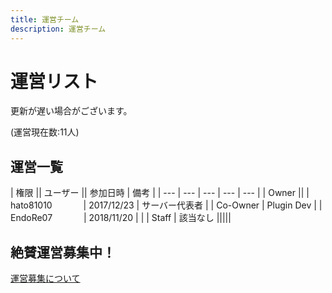 ```yaml
---
title: 運営チーム
description: 運営チーム
---
```


# 運営リスト
更新が遅い場合がございます。

(運営現在数:11人)

## 運営一覧

| 権限 || ユーザー || 参加日時 | 備考 |
| --- | --- | --- | --- | --- |
| Owner                        || <mc-avatar user="a1f8207cdbaa426d92a438c6d0f3c570" /> | hato81010    　    　　| 2017/12/23 | サーバー代表者 |
| Co-Owner | Plugin Dev         | <mc-avatar user="81e123bc72964a59a7ee3aabdedf2d91" /> | EndoRe07    　    　　| 2018/11/20 | |
| Staff    | 該当なし                                                                                                       |||||

## 絶賛運営募集中！
[運営募集について](/pages/recruit-info)
